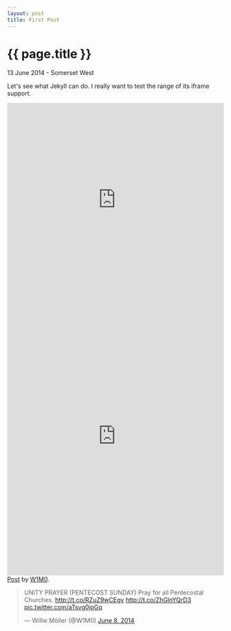 ```yaml
---
layout: post
title: First Post
---
```


{{ page.title }}
================

<p class="meta">13 June 2014 - Somerset West</p>

Let's see what Jekyll can do. I really want to test the range of its iframe support.

<iframe width="100%" height="450" scrolling="no" frameborder="no" src="https://w.soundcloud.com/player/?url=https%3A//api.soundcloud.com/playlists/33660659&amp;color=ff5500&amp;auto_play=false&amp;hide_related=false&amp;show_artwork=true&amp;show_comments=true&amp;show_user=true&amp;show_reposts=false"></iframe>

<iframe src='http://cdn.knightlab.com/libs/timeline/latest/embed/index.html?source=0Agl_Dv6iEbDadHdKcHlHcTB5bzhvbF9iTWwyMmJHdkE&font=Bevan-PotanoSans&maptype=toner&lang=en&height=650' width='100%' height='650' frameborder='0'></iframe>


<div class="fb-post" data-href="https://www.facebook.com/W1M02/photos/a.526457570794263.1073741827.389375914502430/539265562846797/?type=1" data-width="466"><div class="fb-xfbml-parse-ignore"><a href="https://www.facebook.com/W1M02/photos/a.526457570794263.1073741827.389375914502430/539265562846797/?type=1">Post</a> by <a href="https://www.facebook.com/W1M02">W1M0</a>.</div></div>


<blockquote class="twitter-tweet" lang="en"><p>UNITY PRAYER (PENTECOST SUNDAY) Pray for all Pentecostal Churches. <a href="http://t.co/RZuZ9wCEgy">http://t.co/RZuZ9wCEgy</a> <a href="http://t.co/ZhGlnYQrD3">http://t.co/ZhGlnYQrD3</a> <a href="http://t.co/aTsvg0jpGq">pic.twitter.com/aTsvg0jpGq</a></p>&mdash; Willie Möller (@W1M0) <a href="https://twitter.com/W1M02/status/508357213237551104">June 8, 2014</a></blockquote>
<script async src="//platform.twitter.com/widgets.js" charset="utf-8"></script>

<!-- Place this tag where you want the widget to render. -->
<div class="g-post" data-href="https://plus.google.com/111192545216447618286/posts/T9pzjmHKXo8"></div>

<!-- Place this tag where you want the widget to render. -->
<div class="g-post" data-href="https://plus.google.com/108943423036541186375/posts/42QR7yEjdHK"></div>

